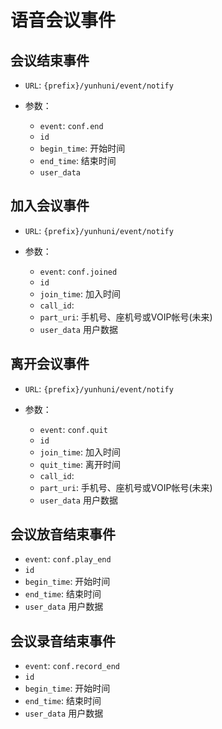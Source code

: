 # 语音会议事件

## 会议结束事件

- `URL`: `{prefix}/yunhuni/event/notify`
- 参数：

  - `event`: `conf.end`
  - `id`
  - `begin_time`: 开始时间
  - `end_time`: 结束时间
  - `user_data`

## 加入会议事件

- `URL`: `{prefix}/yunhuni/event/notify`
- 参数：

  - `event`: `conf.joined`
  - `id`
  - `join_time`: 加入时间
  - `call_id`:
  - `part_uri`: 手机号、座机号或VOIP帐号(未来)
  - `user_data` 用户数据

## 离开会议事件

- `URL`: `{prefix}/yunhuni/event/notify`
- 参数：

  - `event`: `conf.quit`
  - `id`
  - `join_time`: 加入时间
  - `quit_time`: 离开时间
  - `call_id`:
  - `part_uri`: 手机号、座机号或VOIP帐号(未来)
  - `user_data` 用户数据

## 会议放音结束事件
- `event`: `conf.play_end`
- `id`
- `begin_time`: 开始时间
- `end_time`: 结束时间
- `user_data` 用户数据

## 会议录音结束事件
- `event`: `conf.record_end`
- `id`
- `begin_time`: 开始时间
- `end_time`: 结束时间
- `user_data` 用户数据
